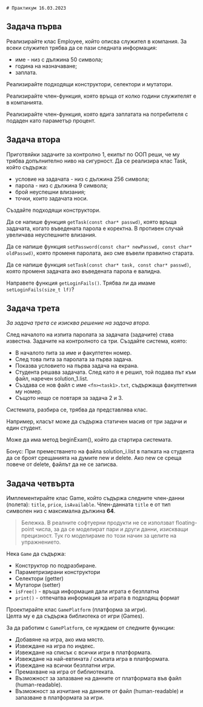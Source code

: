    # Практикум 16.03.2023

## Задача първа
Реализирайте клас Employee, който описва служител в компания. За всеки служител трябва да се пази следната информация:

* име - низ с дължина 50 символа;
* година на назначаване;
* заплата.

Реализирайте подходящи конструктори, селектори и мутатори.

Реализирайте член-функция, която връща от колко години служителят е в компанията.

Реализирайте член-функция, която вдига заплатата на потребителя с подаден като параметър процент.

## Задача втора
Приготвяйки задачите за контролно 1, екипът по ООП реши, че му трябва допълнително ниво на сигурност.
Да се реализира клас Task, който съдържа:

* условие на задачата - низ с дължина 256 символа;
* парола - низ с дължина 9 символа;
* брой  неуспешни влизания;
* точки, които задачата носи.

Създайте подходящи конструктори.

Да се напише функция ```getTask(const char* passwd)```, която връща задачата, когато въведената парола е коректна. В противен случай увеличава неуспешните влизания.

Да се напише функция ```setPassword(const char* newPasswd, const char* oldPasswd)```, която променя паролата, ако сме въвели правилно старата.

Да се напише функция ```setTask(const char* task, const char* passwd)```, която променя задачата ако въведената парола е валидна.

Направете функция ```getLoginFails()```. Трябва ли да имаме ```setLoginFails(size_t lf)```?

## Задача трета
*За задача трета се изисква решение на задача втора.*

След началото на изпита паролата за задачата (задачите) става известна. Задачите на контролното са три. Създайте система, която:

* В началото пита за име и факултетен номер.
* След това пита за паролата за първа задача.
* Показва условието на първа задача на екрана.
* Студента решава задачата. След като я е решил, той подава път към файл, наречен solution_1.list.
* Създава се нов файл с име ```<fn><task1>.txt```, съдържаща факултетния му номер.
* Същото нещо се повтаря за задача 2 и 3.

Системата, разбира се, трябва да представлява клас. 

Например, класът може да съдържа статичен масив от три задачи и един студент. 

Може да има метод beginExam(), който да стартира системата.

Бонус: При преместването на файла solution_i.list в папката на студента да се броят срещанията на думите new и delete. Ако new се среща повече от delete, файлът да не се записва.

## Задача четвърта

Имплементирайте клас Game, който съдържа следните член-данни (полета): `title`, `price`, `isAvailable`.
Член-данната `title` е от тип символен низ с максимална дължина **64**.

> Бележка. В реалните софтуерни продукти не се използват floating-point числа, за да се моделират пари и други данни, изискващи прецизност. Тук го моделираме по този начин за целите на упражнението.

Нека `Game` да съдържа:

- Конструктор по подразбиране.
- Параметризирани конструктори
- Селектори (getter)
- Мутатори (setter)
- `isFree()` - връща информация дали играта е безплатна
- `print()` - отпечатва информация за играта в подходящ формат
  
Проектирайте клас `GamePlatform` (платформа за игри).  
Целта му е да съдържа библиотека от игри (Games).

За да работим с `GamePlatform`, се нуждаем от следните функции:

- Добавяне на игра, ако има място.
- Извеждане на игра по индекс.
- Извеждане на списък с всички игри в платформата.
- Извеждане на най-евтината / скъпата игра в платформата.
- Извеждане на всички безплатни игри.
- Премахване на игра от библиотеката.
- Възможност за запазване на данните от платформата във файл (human-readable).
- Възможност за изчитане на данните от файл (human-readable) и запазване в платформата за игри.